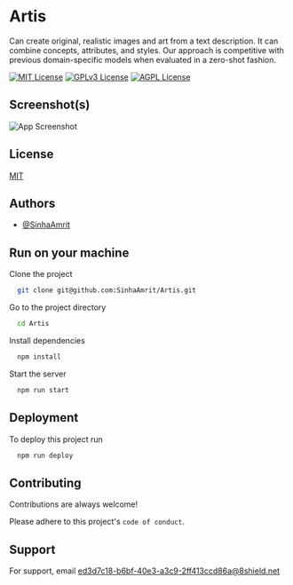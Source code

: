 
# Artis

Can create original, realistic images and art from a text description. It can combine concepts, attributes, and styles. Our approach is competitive with previous domain-specific models when evaluated in a zero-shot fashion.


[![MIT License](https://img.shields.io/badge/License-MIT-green.svg)](https://choosealicense.com/licenses/mit/)
[![GPLv3 License](https://img.shields.io/badge/License-GPL%20v3-yellow.svg)](https://opensource.org/licenses/)
[![AGPL License](https://img.shields.io/badge/license-AGPL-blue.svg)](http://www.gnu.org/licenses/agpl-3.0)


## Screenshot(s)

![App Screenshot](https://i.ibb.co/KxcNCqM/smartmockups-lbtowzrx.jpg)


## License

[MIT](https://choosealicense.com/licenses/mit/)


## Authors

- [@SinhaAmrit](https://www.github.com/SinhaAmrit)


## Run on your machine

Clone the project

```bash
  git clone git@github.com:SinhaAmrit/Artis.git
```

Go to the project directory

```bash
  cd Artis
```

Install dependencies

```bash
  npm install
```

Start the server

```bash
  npm run start
```


## Deployment

To deploy this project run

```bash
  npm run deploy
```


## Contributing

Contributions are always welcome!


Please adhere to this project's `code of conduct`.


## Support

For support, email ed3d7c18-b6bf-40e3-a3c9-2ff413ccd86a@8shield.net

